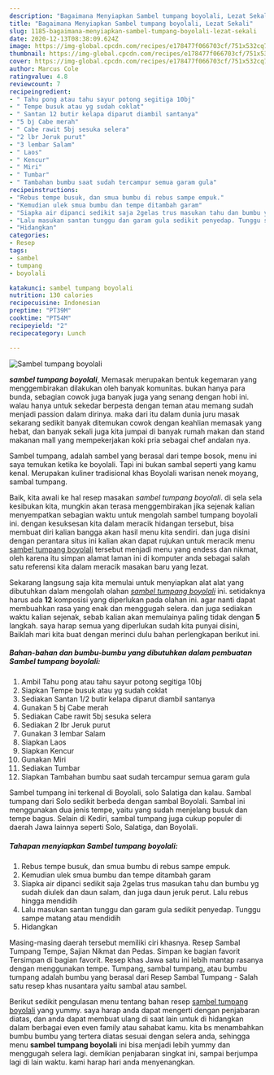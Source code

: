 ```yaml
---
description: "Bagaimana Menyiapkan Sambel tumpang boyolali, Lezat Sekali"
title: "Bagaimana Menyiapkan Sambel tumpang boyolali, Lezat Sekali"
slug: 1185-bagaimana-menyiapkan-sambel-tumpang-boyolali-lezat-sekali
date: 2020-12-13T08:38:09.624Z
image: https://img-global.cpcdn.com/recipes/e178477f066703cf/751x532cq70/sambel-tumpang-boyolali-foto-resep-utama.jpg
thumbnail: https://img-global.cpcdn.com/recipes/e178477f066703cf/751x532cq70/sambel-tumpang-boyolali-foto-resep-utama.jpg
cover: https://img-global.cpcdn.com/recipes/e178477f066703cf/751x532cq70/sambel-tumpang-boyolali-foto-resep-utama.jpg
author: Marcus Cole
ratingvalue: 4.8
reviewcount: 7
recipeingredient:
- " Tahu pong atau tahu sayur potong segitiga 10bj"
- " Tempe busuk atau yg sudah coklat"
- " Santan 12 butir kelapa diparut diambil santanya"
- "5 bj Cabe merah"
- " Cabe rawit 5bj sesuka selera"
- "2 lbr Jeruk purut"
- "3 lembar Salam"
- " Laos"
- " Kencur"
- " Miri"
- " Tumbar"
- " Tambahan bumbu saat sudah tercampur semua garam gula"
recipeinstructions:
- "Rebus tempe busuk, dan smua bumbu di rebus sampe empuk."
- "Kemudian ulek smua bumbu dan tempe ditambah garam"
- "Siapka air dipanci sedikit saja 2gelas trus masukan tahu dan bumbu yg sudah diulek dan daun salam, dan juga daun jeruk perut. Lalu rebus hingga mendidih"
- "Lalu masukan santan tunggu dan garam gula sedikit penyedap. Tunggu sampe matang atau mendidih"
- "Hidangkan"
categories:
- Resep
tags:
- sambel
- tumpang
- boyolali

katakunci: sambel tumpang boyolali 
nutrition: 130 calories
recipecuisine: Indonesian
preptime: "PT39M"
cooktime: "PT54M"
recipeyield: "2"
recipecategory: Lunch

---
```



![Sambel tumpang boyolali](https://img-global.cpcdn.com/recipes/e178477f066703cf/751x532cq70/sambel-tumpang-boyolali-foto-resep-utama.jpg)

<b><i>sambel tumpang boyolali</i></b>, Memasak merupakan bentuk kegemaran yang menggembirakan dilakukan oleh banyak komunitas. bukan hanya para bunda, sebagian cowok juga banyak juga yang senang dengan hobi ini. walau hanya untuk sekedar berpesta dengan teman atau memang sudah menjadi passion dalam dirinya. maka dari itu dalam dunia juru masak sekarang sedikit banyak ditemukan cowok dengan keahlian memasak yang hebat, dan banyak sekali juga kita jumpai di banyak rumah makan dan stand makanan mall yang mempekerjakan koki pria sebagai chef andalan nya.

Sambel tumpang, adalah sambel yang berasal dari tempe bosok, menu ini saya temukan ketika ke boyolali. Tapi ini bukan sambal seperti yang kamu kenal. Merupakan kuliner tradisional khas Boyolali warisan nenek moyang, sambal tumpang.

Baik, kita awali ke hal resep masakan <i>sambel tumpang boyolali</i>. di sela sela kesibukan kita, mungkin akan terasa menggembirakan jika sejenak kalian menyempatkan sebagian waktu untuk mengolah sambel tumpang boyolali ini. dengan kesuksesan kita dalam meracik hidangan tersebut, bisa membuat diri kalian bangga akan hasil menu kita sendiri. dan juga disini dengan perantara situs ini kalian akan dapat rujukan untuk meracik menu <u>sambel tumpang boyolali</u> tersebut menjadi menu yang endess dan nikmat, oleh karena itu simpan alamat laman ini di komputer anda sebagai salah satu referensi kita dalam meracik masakan baru yang lezat.


Sekarang langsung saja kita memulai untuk menyiapkan alat alat yang dibutuhkan dalam mengolah olahan <u><i>sambel tumpang boyolali</i></u> ini. setidaknya harus ada <b>12</b> komposisi yang diperlukan pada olahan ini. agar nanti dapat membuahkan rasa yang enak dan menggugah selera. dan juga sediakan waktu kalian sejenak, sebab kalian akan memulainya paling tidak dengan <b>5</b> langkah. saya harap semua yang diperlukan sudah kita punyai disini, Baiklah mari kita buat dengan merinci dulu bahan perlengkapan berikut ini.

<!--inarticleads1-->

##### Bahan-bahan dan bumbu-bumbu yang dibutuhkan dalam pembuatan Sambel tumpang boyolali:

1. Ambil  Tahu pong atau tahu sayur potong segitiga 10bj
1. Siapkan  Tempe busuk atau yg sudah coklat
1. Sediakan  Santan 1/2 butir kelapa diparut diambil santanya
1. Gunakan 5 bj Cabe merah
1. Sediakan  Cabe rawit 5bj sesuka selera
1. Sediakan 2 lbr Jeruk purut
1. Gunakan 3 lembar Salam
1. Siapkan  Laos
1. Siapkan  Kencur
1. Gunakan  Miri
1. Sediakan  Tumbar
1. Siapkan  Tambahan bumbu saat sudah tercampur semua garam gula


Sambel tumpang ini terkenal di Boyolali, solo Salatiga dan kalau. Sambal tumpang dari Solo sedikit berbeda dengan sambal Boyolali. Sambal ini menggunakan dua jenis tempe, yaitu yang sudah menjelang busuk dan tempe bagus. Selain di Kediri, sambal tumpang juga cukup populer di daerah Jawa lainnya seperti Solo, Salatiga, dan Boyolali. 

<!--inarticleads2-->

##### Tahapan menyiapkan Sambel tumpang boyolali:

1. Rebus tempe busuk, dan smua bumbu di rebus sampe empuk.
1. Kemudian ulek smua bumbu dan tempe ditambah garam
1. Siapka air dipanci sedikit saja 2gelas trus masukan tahu dan bumbu yg sudah diulek dan daun salam, dan juga daun jeruk perut. Lalu rebus hingga mendidih
1. Lalu masukan santan tunggu dan garam gula sedikit penyedap. Tunggu sampe matang atau mendidih
1. Hidangkan


Masing-masing daerah tersebut memiliki ciri khasnya. Resep Sambal Tumpang Tempe, Sajian Nikmat dan Pedas. Simpan ke bagian favorit Tersimpan di bagian favorit. Resep khas Jawa satu ini lebih mantap rasanya dengan menggunakan tempe. Tumpang, sambal tumpang, atau bumbu tumpang adalah bumbu yang berasal dari Resep Sambal Tumpang - Salah satu resep khas nusantara yaitu sambal atau sambel. 

Berikut sedikit pengulasan menu tentang bahan resep <u>sambel tumpang boyolali</u> yang yummy. saya harap anda dapat mengerti dengan penjabaran diatas, dan anda dapat membuat ulang di saat lain untuk di hidangkan dalam berbagai even even family atau sahabat kamu. kita bs menambahkan bumbu bumbu yang tertera diatas sesuai dengan selera anda, sehingga menu <b>sambel tumpang boyolali</b> ini bisa menjadi lebih yummy dan menggugah selera lagi. demikian penjabaran singkat ini, sampai berjumpa lagi di lain waktu. kami harap hari anda menyenangkan.
